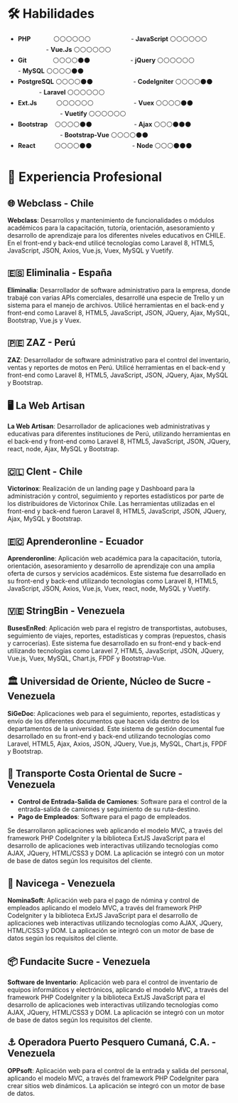 # 🛠️ Habilidades

- **PHP** &nbsp;&nbsp;&nbsp;&nbsp;&nbsp;&nbsp;&nbsp;&nbsp;&nbsp;&nbsp;&nbsp;&nbsp;⚪⚪⚪⚪⚪⚪        &nbsp;&nbsp;&nbsp;&nbsp;&nbsp;&nbsp;&nbsp;&nbsp;&nbsp;&nbsp;&nbsp;&nbsp;&nbsp;&nbsp;&nbsp;&nbsp;&nbsp;&nbsp;&nbsp;&nbsp;&nbsp;    - **JavaScript** ⚪⚪⚪⚪⚪⚪   &nbsp;&nbsp;&nbsp;&nbsp;&nbsp;&nbsp;&nbsp;&nbsp;&nbsp;&nbsp;&nbsp;&nbsp;&nbsp;&nbsp;&nbsp;&nbsp;- **Vue.Js** ⚪⚪⚪⚪⚪⚪
- **Git** &nbsp;&nbsp;&nbsp;&nbsp;&nbsp;&nbsp;&nbsp;&nbsp;&nbsp;&nbsp;&nbsp;&nbsp;&nbsp;&nbsp;⚪⚪⚪⚪⚫⚫        &nbsp;&nbsp;&nbsp;&nbsp;&nbsp;&nbsp;&nbsp;&nbsp;&nbsp;&nbsp;&nbsp;&nbsp;&nbsp;&nbsp;&nbsp;&nbsp;&nbsp;&nbsp;&nbsp;&nbsp;&nbsp;&nbsp;- **jQuery** ⚪⚪⚪⚪⚪⚪     &nbsp;&nbsp;&nbsp;&nbsp;&nbsp;&nbsp;&nbsp;&nbsp;&nbsp;&nbsp;&nbsp;&nbsp;&nbsp;&nbsp;&nbsp;&nbsp;&nbsp;&nbsp;&nbsp;&nbsp;  - **MySQL** ⚪⚪⚪⚪⚫⚫
- **PostgreSQL** ⚪⚪⚪⚪⚫⚫ &nbsp;&nbsp;&nbsp;&nbsp;&nbsp;&nbsp;&nbsp;&nbsp;&nbsp;&nbsp;&nbsp;&nbsp;&nbsp;&nbsp;&nbsp;&nbsp;&nbsp;&nbsp;&nbsp;&nbsp;&nbsp;&nbsp;- **CodeIgniter** ⚪⚪⚪⚪⚫⚫  &nbsp;&nbsp;&nbsp;&nbsp;&nbsp;&nbsp;&nbsp;&nbsp;&nbsp;&nbsp;&nbsp;&nbsp;- **Laravel** ⚪⚪⚪⚪⚪⚪
- **Ext.Js** &nbsp;&nbsp;&nbsp;&nbsp;&nbsp;&nbsp;&nbsp;&nbsp;&nbsp;&nbsp;⚪⚪⚪⚪⚪⚪     &nbsp;&nbsp;&nbsp;&nbsp;&nbsp;&nbsp;&nbsp;&nbsp;&nbsp;&nbsp;&nbsp;&nbsp;&nbsp;&nbsp;&nbsp;&nbsp;&nbsp;&nbsp;&nbsp;&nbsp;&nbsp;&nbsp;- **Vuex** ⚪⚪⚪⚪⚫⚫         &nbsp;&nbsp;&nbsp;&nbsp;&nbsp;&nbsp;&nbsp;&nbsp;&nbsp;&nbsp;&nbsp;&nbsp;&nbsp;&nbsp;&nbsp;&nbsp;&nbsp;&nbsp;&nbsp;&nbsp;&nbsp;&nbsp;&nbsp;&nbsp;- **Vuetify** ⚪⚪⚪⚪⚪⚪
- **Bootstrap** &nbsp;&nbsp;&nbsp;⚪⚪⚪⚪⚫⚫  &nbsp;&nbsp;&nbsp;&nbsp;&nbsp;&nbsp;&nbsp;&nbsp;&nbsp;&nbsp;&nbsp;&nbsp;&nbsp;&nbsp;&nbsp;&nbsp;&nbsp;&nbsp;&nbsp;&nbsp;&nbsp;&nbsp;  - **Ajax** ⚪⚪⚪⚫⚫⚫         &nbsp;&nbsp;&nbsp;&nbsp;&nbsp;&nbsp;&nbsp;&nbsp;&nbsp;&nbsp;&nbsp;&nbsp;&nbsp;&nbsp;&nbsp;&nbsp;&nbsp;&nbsp;&nbsp;&nbsp;&nbsp;&nbsp;&nbsp;&nbsp;- **Bootstrap-Vue** ⚪⚪⚪⚪⚫⚫
- **React** &nbsp;&nbsp;&nbsp;&nbsp;&nbsp;&nbsp;&nbsp;&nbsp;&nbsp;&nbsp;⚪⚪⚪⚪⚫⚫      &nbsp;&nbsp;&nbsp;&nbsp;&nbsp;&nbsp;&nbsp;&nbsp;&nbsp;&nbsp;&nbsp;&nbsp;&nbsp;&nbsp;&nbsp;&nbsp;&nbsp;&nbsp;&nbsp;&nbsp;&nbsp; - **Node** ⚪⚪⚪⚫⚫⚫



# 💼 Experiencia Profesional

## 🌐 Webclass - Chile 
**Webclass**: Desarrollos y mantenimiento de funcionalidades o módulos académicos para la capacitación, tutoría, orientación, asesoramiento y desarrollo de aprendizaje para los diferentes niveles educativos en CHILE. En el front-end y back-end utilicé tecnologías como Laravel 8, HTML5, JavaScript, JSON, Axios, Vue.js, Vuex, MySQL y Vuetify.

## 🇪🇸 Eliminalia - España
**Eliminalia**: Desarrollador de software administrativo para la empresa, donde trabajé con varias APIs comerciales, desarrollé una especie de Trello y un sistema para el manejo de archivos. Utilicé herramientas en el back-end y front-end como Laravel 8, HTML5, JavaScript, JSON, JQuery, Ajax, MySQL, Bootstrap, Vue.js y Vuex.

## 🇵🇪 ZAZ - Perú
**ZAZ**: Desarrollador de software administrativo para el control del inventario, ventas y reportes de motos en Perú. Utilicé herramientas en el back-end y front-end como Laravel 8, HTML5, JavaScript, JSON, JQuery, Ajax, MySQL y Bootstrap.

## 🖥️ La Web Artisan
**La Web Artisan**: Desarrollador de aplicaciones web administrativas y educativas para diferentes instituciones de Perú, utilizando herramientas en el back-end y front-end como Laravel 8, HTML5, JavaScript, JSON, JQuery, react, node, Ajax, MySQL y Bootstrap.

## 🇨🇱 Clent - Chile
**Victorinox**: Realización de un landing page y Dashboard para la administración y control, seguimiento y reportes estadísticos por parte de los distribuidores de Victorinox Chile. Las herramientas utilizadas en el front-end y back-end fueron Laravel 8, HTML5, JavaScript, JSON, JQuery, Ajax, MySQL y Bootstrap.

## 🇪🇨 Aprenderonline - Ecuador
**Aprenderonline**: Aplicación web académica para la capacitación, tutoría, orientación, asesoramiento y desarrollo de aprendizaje con una amplia oferta de cursos y servicios académicos. Este sistema fue desarrollado en su front-end y back-end utilizando tecnologías como Laravel 8, HTML5, JavaScript, JSON, Axios, Vue.js, Vuex, react, node, MySQL y Vuetify.

## 🇻🇪 StringBin - Venezuela
**BusesEnRed**: Aplicación web para el registro de transportistas, autobuses, seguimiento de viajes, reportes, estadísticas y compras (repuestos, chasis y carrocerías). Este sistema fue desarrollado en su front-end y back-end utilizando tecnologías como Laravel 7, HTML5, JavaScript, JSON, JQuery, Vue.js, Vuex, MySQL, Chart.js, FPDF y Bootstrap-Vue.

## 🏛️ Universidad de Oriente, Núcleo de Sucre - Venezuela
**SiGeDoc**: Aplicaciones web para el seguimiento, reportes, estadísticas y envío de los diferentes documentos que hacen vida dentro de los departamentos de la universidad. Este sistema de gestión documental fue desarrollado en su front-end y back-end utilizando tecnologías como Laravel, HTML5, Ajax, Axios, JSON, JQuery, Vue.js, MySQL, Chart.js, FPDF y Bootstrap.

## 🚛 Transporte Costa Oriental de Sucre - Venezuela
- **Control de Entrada-Salida de Camiones**: Software para el control de la entrada-salida de camiones y seguimiento de su ruta-destino.
- **Pago de Empleados**: Software para el pago de empleados.
  
Se desarrollaron aplicaciones web aplicando el modelo MVC, a través del framework PHP CodeIgniter y la biblioteca ExtJS JavaScript para el desarrollo de aplicaciones web interactivas utilizando tecnologías como AJAX, JQuery, HTML/CSS3 y DOM. La aplicación se integró con un motor de base de datos según los requisitos del cliente.

## 📝 Navicega - Venezuela
**NominaSoft**: Aplicación web para el pago de nómina y control de empleados aplicando el modelo MVC, a través del framework PHP CodeIgniter y la biblioteca ExtJS JavaScript para el desarrollo de aplicaciones web interactivas utilizando tecnologías como AJAX, JQuery, HTML/CSS3 y DOM. La aplicación se integró con un motor de base de datos según los requisitos del cliente.

## 📦 Fundacite Sucre - Venezuela
**Software de Inventario**: Aplicación web para el control de inventario de equipos informáticos y electrónicos, aplicando el modelo MVC, a través del framework PHP CodeIgniter y la biblioteca ExtJS JavaScript para el desarrollo de aplicaciones web interactivas utilizando tecnologías como AJAX, JQuery, HTML/CSS3 y DOM. La aplicación se integró con un motor de base de datos según los requisitos del cliente.

## ⚓ Operadora Puerto Pesquero Cumaná, C.A. - Venezuela
**OPPsoft**: Aplicación web para el control de la entrada y salida del personal, aplicando el modelo MVC, a través del framework PHP CodeIgniter para crear sitios web dinámicos. La aplicación se integró con un motor de base de datos.
